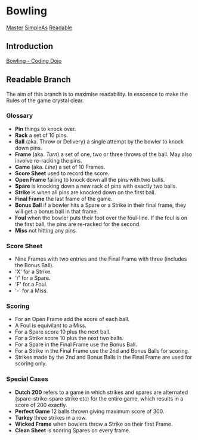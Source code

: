 # Bowling
[Master](https://github.com/gothandy/Bowling/)
[SimpleAs](https://github.com/gothandy/Bowling/tree/SimpleAs)
[Readable](https://github.com/gothandy/Bowling/tree/Readable)
## Introduction
[Bowling - Coding Dojo](http://codingdojo.org/kata/Bowling/)
## Readable Branch
The aim of this branch is to maximise readability. In esscence to make the Rules of the game crystal clear.

### Glossary
- **Pin** things to knock over.
- **Rack** a set of 10 pins.
- **Ball** (aka. Throw or Delivery) a single attempt by the bowler to knock down pins.
- **Frame** (aka. *Turn*) a set of one, two or three throws of the ball. May also involve re-racking the pins.
- **Game** (aka. *Line*) a set of 10 Frames.
- **Score Sheet** used to record the score.
- **Open Frame** failing to knock down all the pins with two balls.
- **Spare** is knocking down a new rack of pins with exactly two balls.
- **Strike** is when all pins are knocked down on the first ball.
- **Final Frame** the last frame of the game.
- **Bonus Ball** if a bowler hits a Spare or a Strike in their final frame, they will get a bonus ball in that frame.
- **Foul** when the bowler puts their foot over the foul-line. If the foul is on the first ball, the pins are re-racked for the second.
- **Miss** not hitting any pins.

### Score Sheet
- Nine Frames with two entries and the Final Frame with three (includes the Bonus Ball).
- 'X' for a Strike.
- '/' for a Spare.
- 'F' for a Foul.
- '-' for a Miss.

### Scoring
- For an Open Frame add the score of each ball.
- A Foul is equivilant to a Miss.
- For a Spare score 10 plus the next ball.
- For a Strike score 10 plus the next two balls.
- For a Spare in the Final Frame use the Bonus Ball.
- For a Strike in the Final Frame use the 2nd and Bonus Balls for scoring.
- Strikes made by the 2nd and Bonus Balls in the Final Frame are used for scoring only.

### Special Cases
- **Dutch 200** refers to a game in which strikes and spares are alternated (spare-strike-spare strike etc) for the entire game, which results in a score of 200 exactly.
- **Perfect Game** 12 balls thrown giving maximum score of 300.
- **Turkey** three strikes in a row.
- **Wicked Frame** when bowlers throw a Strike on their first Frame.
- **Clean Sheet** is scoring Spares on every frame.



